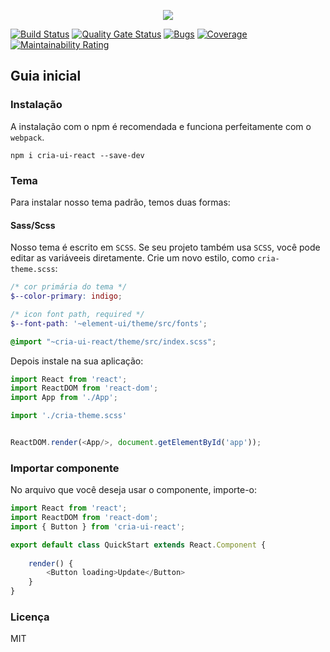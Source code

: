 <p align="center">
  <img src="https://github.com/criatecnologiainovacao/cria-design-system/blob/master/site/assets/logo.png?raw=true">
</p>

[![Build Status](https://travis-ci.com/criatecnologiainovacao/cria-design-react.svg?branch=master)](https://travis-ci.com/criatecnologiainovacao/cria-design-react)
[![Quality Gate Status](https://sonarcloud.io/api/project_badges/measure?project=criatecnologiainovacao_cria-design-react&metric=alert_status)](https://sonarcloud.io/dashboard?id=criatecnologiainovacao_cria-design-react)
[![Bugs](https://sonarcloud.io/api/project_badges/measure?project=criatecnologiainovacao_cria-design-react&metric=bugs)](https://sonarcloud.io/dashboard?id=criatecnologiainovacao_cria-design-react)
[![Coverage](https://sonarcloud.io/api/project_badges/measure?project=criatecnologiainovacao_cria-design-react&metric=coverage)](https://sonarcloud.io/dashboard?id=criatecnologiainovacao_cria-design-react)
[![Maintainability Rating](https://sonarcloud.io/api/project_badges/measure?project=criatecnologiainovacao_cria-design-react&metric=sqale_rating)](https://sonarcloud.io/dashboard?id=criatecnologiainovacao_cria-design-react)

## Guia inicial

### Instalação

A instalação com o npm é recomendada e funciona perfeitamente com o `webpack`.

```shell
npm i cria-ui-react --save-dev
```

### Tema

Para instalar nosso tema padrão, temos duas formas:

#### Sass/Scss

Nosso tema é escrito em `SCSS`. Se seu projeto também usa `SCSS`, você pode editar as variáveeis diretamente.
Crie um novo estilo, como `cria-theme.scss`:
```scss
/* cor primária do tema */
$--color-primary: indigo;

/* icon font path, required */
$--font-path: '~element-ui/theme/src/fonts';

@import "~cria-ui-react/theme/src/index.scss";
```

Depois instale na sua aplicação:

```js
import React from 'react';
import ReactDOM from 'react-dom';
import App from './App';

import './cria-theme.scss'


ReactDOM.render(<App/>, document.getElementById('app'));

```

### Importar componente

No arquivo que você deseja usar o componente, importe-o:

```js
import React from 'react';
import ReactDOM from 'react-dom';
import { Button } from 'cria-ui-react';

export default class QuickStart extends React.Component {
    
    render() {
        <Button loading>Update</Button>
    }
}

```

### Licença
MIT
